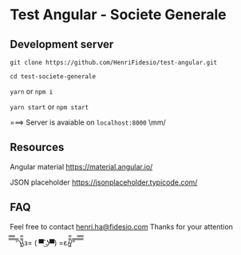 # Test Angular - Societe Generale

## Development server

`git clone https://github.com/HenriFidesio/test-angular.git`

`cd test-societe-generale`

`yarn` or `npm i`

`yarn start` or `npm start`

===> Server is avaiable on `localhost:8000`  \mm/ 

## Resources
Angular material https://material.angular.io/

JSON placeholder https://jsonplaceholder.typicode.com/

## FAQ
Feel free to contact henri.ha@fidesio.com
Thanks for your attention

̿̿ ̿̿ ̿̿ ̿'̿'\̵͇̿̿\з= ( ▀ ͜͞ʖ▀) =ε/̵͇̿̿/’̿’̿ ̿ ̿̿ ̿̿ ̿̿
